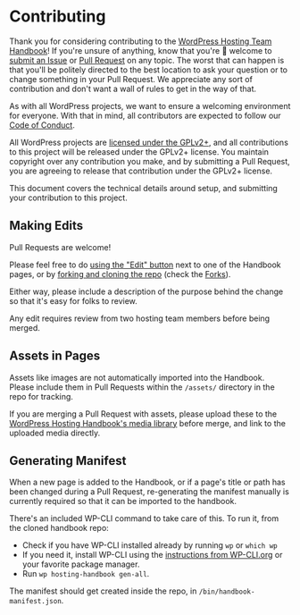 # Contributing

Thank you for considering contributing to the [WordPress Hosting Team Handbook](https://make.wordpress.org/hosting/handbook/)! If you're unsure of anything, know that you're 💯 welcome to [submit an Issue](https://github.com/WordPress/hosting-handbook/issues) or [Pull Request](https://github.com/WordPress/hosting-handbook/pulls) on any topic. The worst that can happen is that you'll be politely directed to the best location to ask your question or to change something in your Pull Request. We appreciate any sort of contribution and don't want a wall of rules to get in the way of that.

As with all WordPress projects, we want to ensure a welcoming environment for everyone. With that in mind, all contributors are expected to follow our [Code of Conduct](/CODE_OF_CONDUCT.md).

All WordPress projects are [licensed under the GPLv2+](/LICENSE), and all contributions to this project will be released under the GPLv2+ license. You maintain copyright over any contribution you make, and by submitting a Pull Request, you are agreeing to release that contribution under the GPLv2+ license.

This document covers the technical details around setup, and submitting your contribution to this project.

## Making Edits

Pull Requests are welcome! 

Please feel free to do [using the "Edit" button](https://help.github.com/en/github/managing-files-in-a-repository/editing-files-in-another-users-repository) next to one of the Handbook pages, or by [forking and cloning the repo](https://git-scm.com/book/en/v2/GitHub-Contributing-to-a-Project) (check the [Forks](https://github.com/WordPress/hosting-handbook/network/members)).

Either way, please include a description of the purpose behind the change so that it's easy for folks to review.

Any edit requires review from two hosting team members before being merged.

## Assets in Pages

Assets like images are not automatically imported into the Handbook. Please include them in Pull Requests within the `/assets/` directory in the repo for tracking.

If you are merging a Pull Request with assets, please upload these to the [WordPress Hosting Handbook's media library](https://make.wordpress.org/hosting/wp-admin/upload.php) before merge, and link to the uploaded media directly.

## Generating Manifest

When a new page is added to the Handbook, or if a page's title or path has been changed during a Pull Request, re-generating the manifest manually is currently required so that it can be imported to the handbook.

There's an included WP-CLI command to take care of this. To run it, from the cloned handbook repo:

- Check if you have WP-CLI installed already by running `wp` or `which wp`
- If you need it, install WP-CLI using the [instructions from WP-CLI.org](https://wp-cli.org/#Installing) or your favorite package manager.
- Run `wp hosting-handbook gen-all`.

The manifest should get created inside the repo, in `/bin/handbook-manifest.json`.